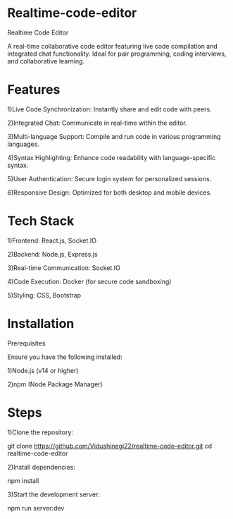 # Realtime-code-editor

Realtime Code Editor

A real-time collaborative code editor featuring live code compilation and integrated chat functionality. Ideal for pair programming, coding interviews, and collaborative learning.

# Features

1)Live Code Synchronization: Instantly share and edit code with peers.

2)Integrated Chat: Communicate in real-time within the editor.

3)Multi-language Support: Compile and run code in various programming languages.

4)Syntax Highlighting: Enhance code readability with language-specific syntax.

5)User Authentication: Secure login system for personalized sessions.

6)Responsive Design: Optimized for both desktop and mobile devices.

# Tech Stack

1)Frontend: React.js, Socket.IO

2)Backend: Node.js, Express.js

3)Real-time Communication: Socket.IO

4)Code Execution: Docker (for secure code sandboxing)

5)Styling: CSS, Bootstrap

# Installation
Prerequisites

Ensure you have the following installed:

1)Node.js
 (v14 or higher)

2)npm
 (Node Package Manager)

# Steps

1)Clone the repository:

git clone https://github.com/Vidushinegi22/realtime-code-editor.git
cd realtime-code-editor


2)Install dependencies:

npm install


3)Start the development server:

npm run server:dev
